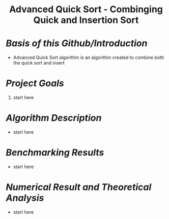 # <div align="center">Advanced Quick Sort - Combinging Quick and Insertion Sort</div>
# ***Basis of this Github/Introduction***
+ Advanced Quick Sort algorithm is an algorithm created to combine both the quick sort and insert
# ***Project Goals***
1. start here

# ***Algorithm Description***
+ start here

# ***Benchmarking Results***
+ start here

# ***Numerical Result and Theoretical Analysis***
+ start here


